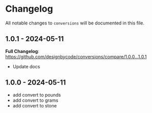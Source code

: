 # Changelog

All notable changes to `conversions` will be documented in this file.

## 1.0.1 - 2024-05-11

**Full Changelog**: https://github.com/designbycode/conversions/compare/1.0.0...1.0.1

- Update docs

## 1.0.0 - 2024-05-11

- add convert to pounds
- add convert to grams
- add convert to stone
